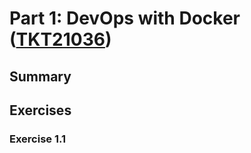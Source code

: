 # Part 1: DevOps with Docker ([TKT21036](https://studies.helsinki.fi/kurssit/toteutus/otm-4bd45ab8-8b23-4973-a918-a6b6f7bbb347/TKT21036))

## Summary

## Exercises

### Exercise 1.1
```

```
